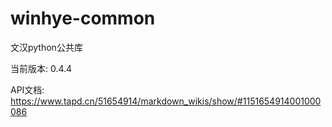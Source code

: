 # winhye-common

文汉python公共库

当前版本: 0.4.4

API文档: https://www.tapd.cn/51654914/markdown_wikis/show/#1151654914001000086
